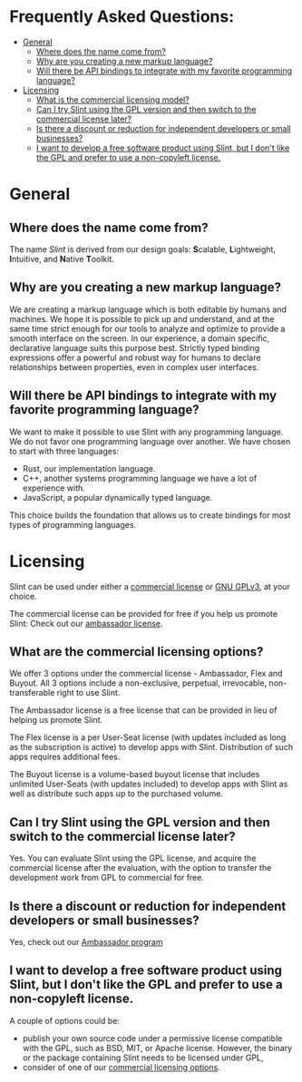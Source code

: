 # Frequently Asked Questions:  <!-- omit in toc -->

- [General](#general)
  - [Where does the name come from?](#where-does-the-name-come-from)
  - [Why are you creating a new markup language?](#why-are-you-creating-a-new-markup-language)
  - [Will there be API bindings to integrate with my favorite programming language?](#will-there-be-api-bindings-to-integrate-with-my-favorite-programming-language)
- [Licensing](#licensing)
  - [What is the commercial licensing model?](#what-is-the-commercial-licensing-model)
  - [Can I try Slint using the GPL version and then switch to the commercial license later?](#can-i-try-slint-using-the-gpl-version-and-then-switch-to-the-commercial-license-later)
  - [Is there a discount or reduction for independent developers or small businesses?](#is-there-a-discount-or-reduction-for-independent-developers-or-small-businesses)
  - [I want to develop a free software product using Slint, but I don't like the GPL and prefer to use a non-copyleft license.](#i-want-to-develop-a-free-software-product-using-slint-but-i-dont-like-the-gpl-and-prefer-to-use-a-non-copyleft-license)

# General

## Where does the name come from?

The name *Slint* is derived from our design goals: **S**calable, **L**ightweight, **I**ntuitive, and **N**ative **T**oolkit.

## Why are you creating a new markup language?

We are creating a markup language which is both editable by humans and machines. We hope it is possible
to pick up and understand, and at the same time strict enough for our tools to analyze and optimize
to provide a smooth interface on the screen. In our experience, a domain specific, declarative language
suits this purpose best. Strictly typed binding expressions offer a powerful and robust way for humans
to declare relationships between properties, even in complex user interfaces.

## Will there be API bindings to integrate with my favorite programming language?

We want to make it possible to use Slint with any programming language. We do not favor one programming
language over another. We have chosen to start with three languages:

  * Rust, our implementation language.
  * C++, another systems programming language we have a lot of experience with.
  * JavaScript, a popular dynamically typed language.

This choice builds the foundation that allows us to create bindings for most types of programming
languages.

# Licensing

Slint can be used under either a [commercial license](./LICENSES/LicenseRef-Slint-commercial.md) or [GNU GPLv3](./LICENSES/GPL-3.0-only.txt), at your choice.

The commercial license can be provided for free if you help us promote Slint: Check out our
[ambassador license](https://slint-ui.com/ambassador-program.html).

## What are the commercial licensing options?

We offer 3 options under the commercial license - Ambassador, Flex and Buyout. All 3 options include a non-exclusive, perpetual, irrevocable, non-transferable right to use Slint.

The Ambassador license is a free license that can be provided in lieu of helping us promote Slint.

The Flex license is a per User-Seat license (with updates included as long as the subscription is active) to develop apps with Slint.
Distribution of such apps requires additional fees.

The Buyout license is a volume-based buyout license that includes unlimited User-Seats (with updates included) to develop apps with Slint as well as distribute such apps up to the purchased volume.

## Can I try Slint using the GPL version and then switch to the commercial license later?

Yes. You can evaluate Slint using the GPL license, and acquire the commercial license after the evaluation, with the option to transfer the development work from GPL to commercial for free.

## Is there a discount or reduction for independent developers or small businesses?

Yes, check out our [Ambassador program](https://slint-ui.com/ambassador-program.html)

## I want to develop a free software product using Slint, but I don't like the GPL and prefer to use a non-copyleft license.

A couple of options could be:

  * publish your own source code under a permissive license compatible with the GPL, such as BSD, MIT, or Apache license. However, the binary or the package
    containing Slint needs to be licensed under GPL,
  * consider of one of our [commercial licensing options](#what-are-the-commercial-licensing-options).
